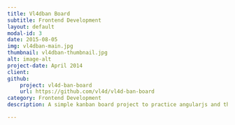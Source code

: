 ```yaml
---
title: Vl4dban Board
subtitle: Frontend Development
layout: default
modal-id: 3
date: 2015-08-05
img: vl4dban-main.jpg
thumbnail: vl4dban-thumbnail.jpg
alt: image-alt
project-date: April 2014
client:
github:
    project: vl4d-ban-board
    url: https://github.com/vl4d/vl4d-ban-board
category: Frontend Development
description: A simple kanban board project to practice angularjs and the new material design principles.

---
```

